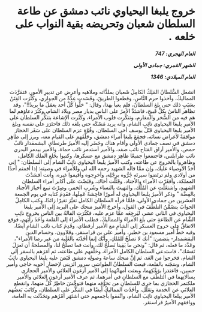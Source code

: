 <h1 dir="rtl">خروج يلبغا اليحياوي نائب دمشق عن طاعة السلطان شعبان وتحريضه بقية النواب على خلعه .</h1>

<h5 dir="rtl">العام الهجري:  747

الشهر القمري: جمادى الأولى

العام الميلادي: 1346</h5>

<p dir="rtl">انشغل السُّلطانُ المَلِكُ الكامِلُ شَعبان بملذَّاته وملاهيه وأعرض عن تدبيرِ الأمور، فتمَرَّدَت المماليكُ، وأخذوا حرم النَّاسِ، وقطعوا الطريقَ، وفَسَدت عِدَّةٌ من الجواري، وكَثُرَت الفِتَنُ بسَبَبِ ذلك حتى بلغ السلطانَ، فلم يعبأ بهذا، وقال: " خلُّوا كُلَّ أحد يعمَلُ ما يريدُ!!"، وقد تظاهر الناسُ بكلِّ قَبيحٍ، فاشتَدَّ الأمرُ على الناس بديار مصر وبلاد الشام، وكَثُرَ دعاؤهم لما هم فيه من السُّخر والمغارم، وتنكَّرت قلوب الأمراء، وكَثُرت الإشاعة بتنكُّر السلطان على الأميرِ يلبغا اليحياوي نائِبِ الشام، وأنه يريد مَسْكَه حتى بلغه ذلك فاحتَرَز على نفسه وبلغ الأمير يلبغا اليحياوي قَتْلُ يوسف أخي السلطان، وقُوَّة عزم السلطان على سَفَر الحجاز موافقةً لأغراض نسائه، فجمَعَ يلبغا أمراء دمشق، وحَلَّفَهم على القيام معه، وبرز إلى ظاهِرِ دمشق في نصف جمادى الأولى وأقام هناك وحَضَر إليه الأميرُ طرنطاي البشمقدار نائبُ حمص، والأمير أراق الفتاح نائب صفد، والأمير أستدمر نائب حماة، والأمير بيدمر البدري نائب طرابلس، فاجتمعوا جميعًا ظاهِرَ دمشق مع عسكرها، وكتبوا بخَلعِ الملك الكامل، وظاهروا بالخروجِ عن طاعته، وكتب الأميرُ يلبغا اليحياوي نائِبُ الشام إلى السلطان: " إني أحَدُ الأوصياء عليك، وإن ممَّا قاله الشهيد رحمه الله لي وللأمراء في وصيته: إذا أقمتم أحدًا من أولادي ولم ترتَضوا سيرتَه جُرُّوه برِجْلِه، وأخرِجوه وأقيموا غيره، وأنت أفسَدْتَ المملكة، وأفقَرْت الأمراء والأجناد، وقَتَلْت أخاك، وقبَضْتَ على أكابر أمراء السلطان الشهيدِ، واشتغَلْت عن المُلْك، والتهيتَ بالنساء وشُربِ الخمر، وصِرْتَ تبيع أخيارَ الأجناد بالفِضَّة " وذكر الأميرُ يلبغا اليحياوي له أمورًا فاحِشةً عَمِلَها، فقَدِمَ كتابه في يوم الجمعة العشرين من جمادى الأولى، فلمَّا قرأه السلطان الكامل تغيَّرَ تغيرًا زائدًا، وكتب الكامِلُ الجوابَ يتضَمَّنُ التلطُّفَ في القول، وأخرجَ الأميرَ منجك على البريد إلى الأمير يلبغا اليحياوي في الثاني عشر، ليَرجِعَه عمَّا عزم عليه، فكَثُرَت القالةُ بين الناس بخروجِ نائِبِ الشَّامِ عن الطاعةِ حتى بلغ الأمراءَ والمماليكَ، فطلب الأمراءَ إلى القلعة وأخَذَ رأيَهم، فوقع الاتفاقُ على خروج العسكر إلى الشامِ مع الأمير أرقطاي، وقَدِمَ كتاب نائب الشامِ أيضًا، وفيه خطُّ أمير مسعود بن خطير، وأمير علي بن قراسنقر، وقلاوون، وحسام الدين البقشمدار- يتضمن: "أنك لا تصلُحُ للمُلكِ، وأنَّك إنما أخَذْتَه بالغَلَبة من غير رضا الأمراء"، وعَدَّد ما فعله، ثم قال: "ونحن ما بَقِينا نَصلُحُ لك، وأنت فما تصلُحُ لنا، والمصلحةُ أن تَعزِلَ نَفسَك"، فاستدعى السلطان الكامل الأمراءَ، وحَلَّفهم على طاعته، ثم أمَرَهم بالسفر إلى الشام، فخرجوا من الغد، ثم إنَّ منجك ساعةَ وصولِه دمشق قَبَضَ عليه يلبغا اليحياوي نائِبُ الشام، وسَجَنه بالقلعة، فبعث السلطانُ الطواشي سرور الزينى لإحضارِ أخويه حاجي وأمير حسين، فاعتذرا بوَعْكِهما، وبعثت أمهاتُهما إلى الأمير أرغون العلائي والأمير الحجازي يسألانِهما في التلطُّفِ مع السلطانِ في أمرهما، ثم عرف الأمير أرغون العلائي والأمير ملكتمر الحجازي بما جرى للسلطانِ من تخوُّفِه منهما فتوحَّشَ خاطِرُ كُلٍّ منهما، وانقطع العلائي عن الخدمة وتعَلَّل، وأخَذَت المماليكُ أيضًا في التنكُّر على السلطان، وكاتَبَ بَعضُهم الأمير يبلغا اليحياوي نائِبَ الشام، واتَّفقوا بأجمعهم حتى اشتَهَر أمْرُهم وتحَدَّثَت به العامة، ووافقهم الأميرُ قراسنقر.</p></br>
